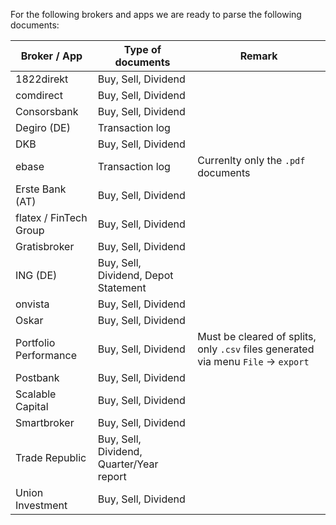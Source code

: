 For the following brokers and apps we are ready to parse the following documents:

| Broker / App           | Type of documents                        | Remark                                                                             |
| ---------------------- | ---------------------------------------- | ---------------------------------------------------------------------------------- |
| 1822direkt             | Buy, Sell, Dividend                      |                                                                                    |
| comdirect              | Buy, Sell, Dividend                      |                                                                                    |
| Consorsbank            | Buy, Sell, Dividend                      |                                                                                    |
| Degiro (DE)            | Transaction log                          |                                                                                    |
| DKB                    | Buy, Sell, Dividend                      |                                                                                    |
| ebase                  | Transaction log                          | Currenlty only the `.pdf` documents                                                |
| Erste Bank (AT)        | Buy, Sell, Dividend                      |                                                                                    |
| flatex / FinTech Group | Buy, Sell, Dividend                      |                                                                                    |
| Gratisbroker           | Buy, Sell, Dividend                      |                                                                                    |
| ING (DE)               | Buy, Sell, Dividend, Depot Statement     |                                                                                    |
| onvista                | Buy, Sell, Dividend                      |                                                                                    |
| Oskar                  | Buy, Sell, Dividend                      |                                                                                    |
| Portfolio Performance  | Buy, Sell, Dividend                      | Must be cleared of splits, only `.csv` files generated via menu `File` -> `export` |
| Postbank               | Buy, Sell, Dividend                      |                                                                                    |
| Scalable Capital       | Buy, Sell, Dividend                      |                                                                                    |
| Smartbroker            | Buy, Sell, Dividend                      |                                                                                    |
| Trade Republic         | Buy, Sell, Dividend, Quarter/Year report |                                                                                    |
| Union Investment       | Buy, Sell, Dividend                      |                                                                                    |
